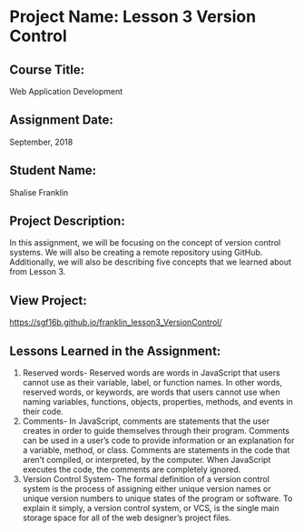 # Project Name:  Lesson 3 Version Control


## Course Title:
Web Application Development

## Assignment Date:  
September, 2018

## Student Name:  
Shalise Franklin

## Project Description:
In this assignment, we will be focusing on the concept of version control systems. We will also be creating a remote repository using GitHub. Additionally, we will also be describing five concepts that we learned about from Lesson 3. 

## View Project:
https://sgf16b.github.io/franklin_lesson3_VersionControl/

## Lessons Learned in the Assignment:
1. Reserved words- Reserved words are words in JavaScript that users cannot use as their variable, label, or function names. In other words, reserved words, or keywords, are words that users cannot use when naming variables, functions, objects, properties, methods, and events in their code.
2. Comments- In JavaScript, comments are statements that the user creates in order to guide themselves through their program. Comments can be used in a user’s code to provide information or an explanation for a variable, method, or class. Comments are statements in the code that aren’t compiled, or interpreted, by the computer. When JavaScript executes the code, the comments are completely ignored.
3. Version Control System- The formal definition of a version control system is the process of assigning either unique version names or unique version numbers to unique states of the program or software. To explain it simply, a version control system, or VCS, is the single main storage space for all of the web designer’s project files.

